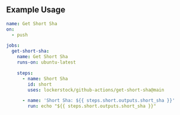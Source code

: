 <!-- action-docs-description -->
<!-- action-docs-description -->

## Example Usage

```yaml
name: Get Short Sha
on:
  - push

jobs:
  get-short-sha:
    name: Get Short Sha
    runs-on: ubuntu-latest

    steps:
      - name: Short Sha
        id: short
        uses: lockerstock/github-actions/get-short-sha@main

      - name: 'Short Sha: ${{ steps.short.outputs.short_sha }}'
        run: echo "${{ steps.short.outputs.short_sha }}"
```

<!-- action-docs-inputs -->
<!-- action-docs-inputs -->

<!-- action-docs-outputs -->
<!-- action-docs-outputs -->

<!-- action-docs-runs -->
<!-- action-docs-runs -->
